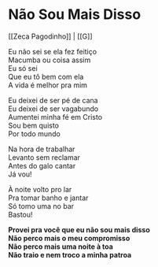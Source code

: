 # Não Sou Mais Disso

[[Zeca Pagodinho]] | [[G]]

Eu não sei se ela fez feitiço  
Macumba ou coisa assim  
Eu só sei  
Que eu tô bem com ela  
A vida é melhor pra mim

Eu deixei de ser pé de cana  
Eu deixei de ser vagabundo  
Aumentei minha fé em Cristo  
Sou bem quisto  
Por todo mundo

Na hora de trabalhar  
Levanto sem reclamar  
Antes do galo cantar  
Já vou!

À noite volto pro lar  
Pra tomar banho e jantar  
Só tomo uma no bar  
Bastou!

**Provei pra você que eu não sou mais disso  
Não perco mais o meu compromisso  
Não perco mais uma noite à toa  
Não traio e nem troco a minha patroa**
